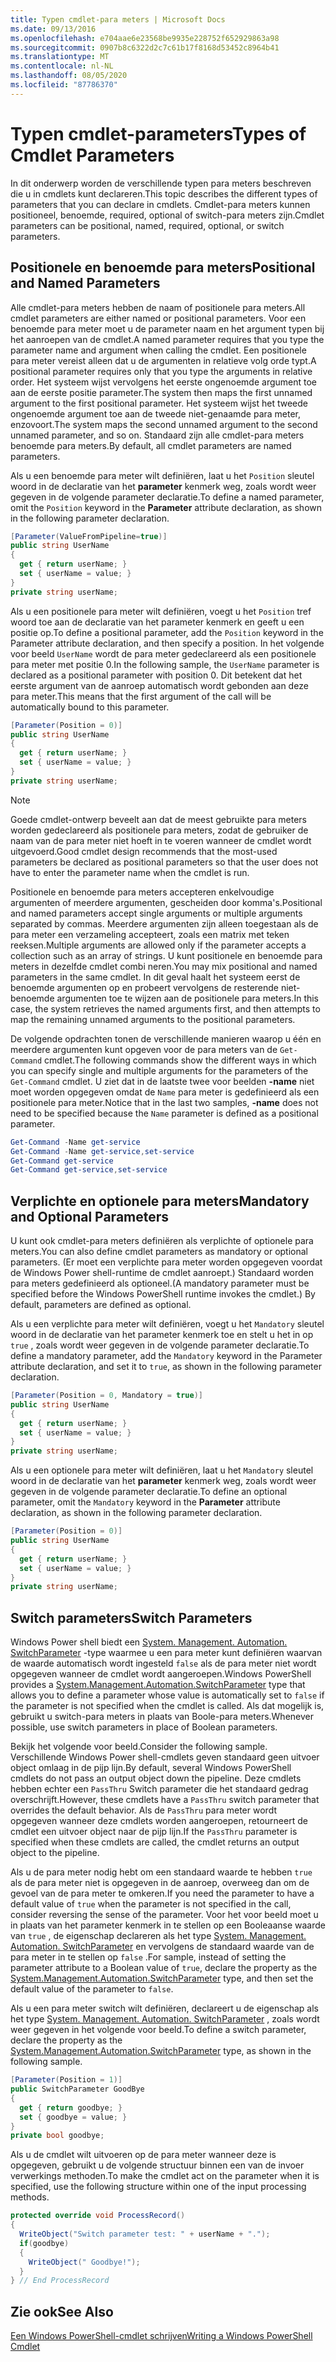 ```yaml
---
title: Typen cmdlet-para meters | Microsoft Docs
ms.date: 09/13/2016
ms.openlocfilehash: e704aae6e23568be9935e228752f652929863a98
ms.sourcegitcommit: 0907b8c6322d2c7c61b17f8168d53452c8964b41
ms.translationtype: MT
ms.contentlocale: nl-NL
ms.lasthandoff: 08/05/2020
ms.locfileid: "87786370"
---
```

# <a name="types-of-cmdlet-parameters"></a><span data-ttu-id="d6516-102">Typen cmdlet-parameters</span><span class="sxs-lookup"><span data-stu-id="d6516-102">Types of Cmdlet Parameters</span></span>

<span data-ttu-id="d6516-103">In dit onderwerp worden de verschillende typen para meters beschreven die u in cmdlets kunt declareren.</span><span class="sxs-lookup"><span data-stu-id="d6516-103">This topic describes the different types of parameters that you can declare in cmdlets.</span></span> <span data-ttu-id="d6516-104">Cmdlet-para meters kunnen positioneel, benoemde, required, optional of switch-para meters zijn.</span><span class="sxs-lookup"><span data-stu-id="d6516-104">Cmdlet parameters can be positional, named, required, optional, or switch parameters.</span></span>

## <a name="positional-and-named-parameters"></a><span data-ttu-id="d6516-105">Positionele en benoemde para meters</span><span class="sxs-lookup"><span data-stu-id="d6516-105">Positional and Named Parameters</span></span>

<span data-ttu-id="d6516-106">Alle cmdlet-para meters hebben de naam of positionele para meters.</span><span class="sxs-lookup"><span data-stu-id="d6516-106">All cmdlet parameters are either named or positional parameters.</span></span> <span data-ttu-id="d6516-107">Voor een benoemde para meter moet u de parameter naam en het argument typen bij het aanroepen van de cmdlet.</span><span class="sxs-lookup"><span data-stu-id="d6516-107">A named parameter requires that you type the parameter name and argument when calling the cmdlet.</span></span> <span data-ttu-id="d6516-108">Een positionele para meter vereist alleen dat u de argumenten in relatieve volg orde typt.</span><span class="sxs-lookup"><span data-stu-id="d6516-108">A positional parameter requires only that you type the arguments in relative order.</span></span> <span data-ttu-id="d6516-109">Het systeem wijst vervolgens het eerste ongenoemde argument toe aan de eerste positie parameter.</span><span class="sxs-lookup"><span data-stu-id="d6516-109">The system then maps the first unnamed argument to the first positional parameter.</span></span> <span data-ttu-id="d6516-110">Het systeem wijst het tweede ongenoemde argument toe aan de tweede niet-genaamde para meter, enzovoort.</span><span class="sxs-lookup"><span data-stu-id="d6516-110">The system maps the second unnamed argument to the second unnamed parameter, and so on.</span></span> <span data-ttu-id="d6516-111">Standaard zijn alle cmdlet-para meters benoemde para meters.</span><span class="sxs-lookup"><span data-stu-id="d6516-111">By default, all cmdlet parameters are named parameters.</span></span>

<span data-ttu-id="d6516-112">Als u een benoemde para meter wilt definiëren, laat u het `Position` sleutel woord in de declaratie van het **parameter** kenmerk weg, zoals wordt weer gegeven in de volgende parameter declaratie.</span><span class="sxs-lookup"><span data-stu-id="d6516-112">To define a named parameter, omit the `Position` keyword in the **Parameter** attribute declaration, as shown in the following parameter declaration.</span></span>

```csharp
[Parameter(ValueFromPipeline=true)]
public string UserName
{
  get { return userName; }
  set { userName = value; }
}
private string userName;
```

<span data-ttu-id="d6516-113">Als u een positionele para meter wilt definiëren, voegt u het `Position` tref woord toe aan de declaratie van het parameter kenmerk en geeft u een positie op.</span><span class="sxs-lookup"><span data-stu-id="d6516-113">To define a positional parameter, add the `Position` keyword in the Parameter attribute declaration, and then specify a position.</span></span> <span data-ttu-id="d6516-114">In het volgende voor beeld `UserName` wordt de para meter gedeclareerd als een positionele para meter met positie 0.</span><span class="sxs-lookup"><span data-stu-id="d6516-114">In the following sample, the `UserName` parameter is declared as a positional parameter with position 0.</span></span> <span data-ttu-id="d6516-115">Dit betekent dat het eerste argument van de aanroep automatisch wordt gebonden aan deze para meter.</span><span class="sxs-lookup"><span data-stu-id="d6516-115">This means that the first argument of the call will be automatically bound to this parameter.</span></span>

```csharp
[Parameter(Position = 0)]
public string UserName
{
  get { return userName; }
  set { userName = value; }
}
private string userName;
```

> [!NOTE]
> <span data-ttu-id="d6516-116">Goede cmdlet-ontwerp beveelt aan dat de meest gebruikte para meters worden gedeclareerd als positionele para meters, zodat de gebruiker de naam van de para meter niet hoeft in te voeren wanneer de cmdlet wordt uitgevoerd.</span><span class="sxs-lookup"><span data-stu-id="d6516-116">Good cmdlet design recommends that the most-used parameters be declared as positional parameters so that the user does not have to enter the parameter name when the cmdlet is run.</span></span>

<span data-ttu-id="d6516-117">Positionele en benoemde para meters accepteren enkelvoudige argumenten of meerdere argumenten, gescheiden door komma's.</span><span class="sxs-lookup"><span data-stu-id="d6516-117">Positional and named parameters accept single arguments or multiple arguments separated by commas.</span></span> <span data-ttu-id="d6516-118">Meerdere argumenten zijn alleen toegestaan als de para meter een verzameling accepteert, zoals een matrix met teken reeksen.</span><span class="sxs-lookup"><span data-stu-id="d6516-118">Multiple arguments are allowed only if the parameter accepts a collection such as an array of strings.</span></span> <span data-ttu-id="d6516-119">U kunt positionele en benoemde para meters in dezelfde cmdlet combi neren.</span><span class="sxs-lookup"><span data-stu-id="d6516-119">You may mix positional and named parameters in the same cmdlet.</span></span> <span data-ttu-id="d6516-120">In dit geval haalt het systeem eerst de benoemde argumenten op en probeert vervolgens de resterende niet-benoemde argumenten toe te wijzen aan de positionele para meters.</span><span class="sxs-lookup"><span data-stu-id="d6516-120">In this case, the system retrieves the named arguments first, and then attempts to map the remaining unnamed arguments to the positional parameters.</span></span>

<span data-ttu-id="d6516-121">De volgende opdrachten tonen de verschillende manieren waarop u één en meerdere argumenten kunt opgeven voor de para meters van de `Get-Command` cmdlet.</span><span class="sxs-lookup"><span data-stu-id="d6516-121">The following commands show the different ways in which you can specify single and multiple arguments for the parameters of the `Get-Command` cmdlet.</span></span> <span data-ttu-id="d6516-122">U ziet dat in de laatste twee voor beelden **-name** niet moet worden opgegeven omdat de `Name` para meter is gedefinieerd als een positionele para meter.</span><span class="sxs-lookup"><span data-stu-id="d6516-122">Notice that in the last two samples, **-name** does not need to be specified because the `Name` parameter is defined as a positional parameter.</span></span>

```powershell
Get-Command -Name get-service
Get-Command -Name get-service,set-service
Get-Command get-service
Get-Command get-service,set-service
```

## <a name="mandatory-and-optional-parameters"></a><span data-ttu-id="d6516-123">Verplichte en optionele para meters</span><span class="sxs-lookup"><span data-stu-id="d6516-123">Mandatory and Optional Parameters</span></span>

<span data-ttu-id="d6516-124">U kunt ook cmdlet-para meters definiëren als verplichte of optionele para meters.</span><span class="sxs-lookup"><span data-stu-id="d6516-124">You can also define cmdlet parameters as mandatory or optional parameters.</span></span> <span data-ttu-id="d6516-125">(Er moet een verplichte para meter worden opgegeven voordat de Windows Power shell-runtime de cmdlet aanroept.)  Standaard worden para meters gedefinieerd als optioneel.</span><span class="sxs-lookup"><span data-stu-id="d6516-125">(A mandatory parameter must be specified before the Windows PowerShell runtime invokes the cmdlet.)  By default, parameters are defined as optional.</span></span>

<span data-ttu-id="d6516-126">Als u een verplichte para meter wilt definiëren, voegt u het `Mandatory` sleutel woord in de declaratie van het parameter kenmerk toe en stelt u het in op `true` , zoals wordt weer gegeven in de volgende parameter declaratie.</span><span class="sxs-lookup"><span data-stu-id="d6516-126">To define a mandatory parameter, add the `Mandatory` keyword in the Parameter attribute declaration, and set it to `true`, as shown in the following parameter declaration.</span></span>

```csharp
[Parameter(Position = 0, Mandatory = true)]
public string UserName
{
  get { return userName; }
  set { userName = value; }
}
private string userName;
```

<span data-ttu-id="d6516-127">Als u een optionele para meter wilt definiëren, laat u het `Mandatory` sleutel woord in de declaratie van het **parameter** kenmerk weg, zoals wordt weer gegeven in de volgende parameter declaratie.</span><span class="sxs-lookup"><span data-stu-id="d6516-127">To define an optional parameter, omit the `Mandatory` keyword in the **Parameter** attribute declaration, as shown in the following parameter declaration.</span></span>

```csharp
[Parameter(Position = 0)]
public string UserName
{
  get { return userName; }
  set { userName = value; }
}
private string userName;
```

## <a name="switch-parameters"></a><span data-ttu-id="d6516-128">Switch parameters</span><span class="sxs-lookup"><span data-stu-id="d6516-128">Switch Parameters</span></span>

<span data-ttu-id="d6516-129">Windows Power shell biedt een [System. Management. Automation. SwitchParameter](/dotnet/api/System.Management.Automation.SwitchParameter) -type waarmee u een para meter kunt definiëren waarvan de waarde automatisch wordt ingesteld `false` als de para meter niet wordt opgegeven wanneer de cmdlet wordt aangeroepen.</span><span class="sxs-lookup"><span data-stu-id="d6516-129">Windows PowerShell provides a [System.Management.Automation.SwitchParameter](/dotnet/api/System.Management.Automation.SwitchParameter) type that allows you to define a parameter whose value is automatically set to `false` if the parameter is not specified when the cmdlet is called.</span></span> <span data-ttu-id="d6516-130">Als dat mogelijk is, gebruikt u switch-para meters in plaats van Boole-para meters.</span><span class="sxs-lookup"><span data-stu-id="d6516-130">Whenever possible, use switch parameters in place of Boolean parameters.</span></span>

<span data-ttu-id="d6516-131">Bekijk het volgende voor beeld.</span><span class="sxs-lookup"><span data-stu-id="d6516-131">Consider the following sample.</span></span> <span data-ttu-id="d6516-132">Verschillende Windows Power shell-cmdlets geven standaard geen uitvoer object omlaag in de pijp lijn.</span><span class="sxs-lookup"><span data-stu-id="d6516-132">By default, several Windows PowerShell cmdlets do not pass an output object down the pipeline.</span></span> <span data-ttu-id="d6516-133">Deze cmdlets hebben echter een `PassThru` Switch parameter die het standaard gedrag overschrijft.</span><span class="sxs-lookup"><span data-stu-id="d6516-133">However, these cmdlets have a `PassThru` switch parameter that overrides the default behavior.</span></span> <span data-ttu-id="d6516-134">Als de `PassThru` para meter wordt opgegeven wanneer deze cmdlets worden aangeroepen, retourneert de cmdlet een uitvoer object naar de pijp lijn.</span><span class="sxs-lookup"><span data-stu-id="d6516-134">If the `PassThru` parameter is specified when these cmdlets are called, the cmdlet returns an output object to the pipeline.</span></span>

<span data-ttu-id="d6516-135">Als u de para meter nodig hebt om een standaard waarde te hebben `true` als de para meter niet is opgegeven in de aanroep, overweeg dan om de gevoel van de para meter te omkeren.</span><span class="sxs-lookup"><span data-stu-id="d6516-135">If you need the parameter to have a default value of `true` when the parameter is not specified in the call, consider reversing the sense of the parameter.</span></span> <span data-ttu-id="d6516-136">Voor het voor beeld moet u in plaats van het parameter kenmerk in te stellen op een Booleaanse waarde van `true` , de eigenschap declareren als het type [System. Management. Automation. SwitchParameter](/dotnet/api/System.Management.Automation.SwitchParameter) en vervolgens de standaard waarde van de para meter in te stellen op `false` .</span><span class="sxs-lookup"><span data-stu-id="d6516-136">For sample, instead of setting the parameter attribute to a Boolean value of `true`, declare the property as the [System.Management.Automation.SwitchParameter](/dotnet/api/System.Management.Automation.SwitchParameter) type, and then set the default value of the parameter to `false`.</span></span>

<span data-ttu-id="d6516-137">Als u een para meter switch wilt definiëren, declareert u de eigenschap als het type [System. Management. Automation. SwitchParameter](/dotnet/api/System.Management.Automation.SwitchParameter) , zoals wordt weer gegeven in het volgende voor beeld.</span><span class="sxs-lookup"><span data-stu-id="d6516-137">To define a switch parameter, declare the property as the [System.Management.Automation.SwitchParameter](/dotnet/api/System.Management.Automation.SwitchParameter) type, as shown in the following sample.</span></span>

```csharp
[Parameter(Position = 1)]
public SwitchParameter GoodBye
{
  get { return goodbye; }
  set { goodbye = value; }
}
private bool goodbye;
```

<span data-ttu-id="d6516-138">Als u de cmdlet wilt uitvoeren op de para meter wanneer deze is opgegeven, gebruikt u de volgende structuur binnen een van de invoer verwerkings methoden.</span><span class="sxs-lookup"><span data-stu-id="d6516-138">To make the cmdlet act on the parameter when it is specified, use the following structure within one of the input processing methods.</span></span>

```csharp
protected override void ProcessRecord()
{
  WriteObject("Switch parameter test: " + userName + ".");
  if(goodbye)
  {
    WriteObject(" Goodbye!");
  }
} // End ProcessRecord
```

## <a name="see-also"></a><span data-ttu-id="d6516-139">Zie ook</span><span class="sxs-lookup"><span data-stu-id="d6516-139">See Also</span></span>

[<span data-ttu-id="d6516-140">Een Windows PowerShell-cmdlet schrijven</span><span class="sxs-lookup"><span data-stu-id="d6516-140">Writing a Windows PowerShell Cmdlet</span></span>](./writing-a-windows-powershell-cmdlet.md)
